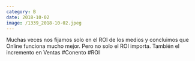 ```yaml
--- 
category: B 
date: 2018-10-02 
image: /1339_2018-10-02.jpeg 
--- 
```


Muchas veces nos fijamos solo en el ROI de los medios y concluimos que Online funciona mucho mejor. Pero no solo el ROI importa. También el incremento en Ventas #Conento #ROI